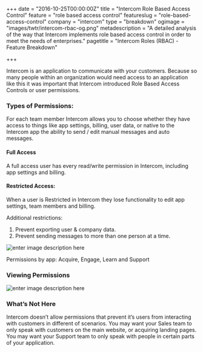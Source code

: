 +++
date = "2016-10-25T00:00:00Z"
title = "Intercom Role Based Access Control"
feature = "role based access control"
featureslug = "role-based-access-control"
company = "intercom"
type = "breakdown"
ogimage = "images/twtr/intercom-rbac-og.png"
metadescription = "A detailed analysis of the way that Intercom implements role based access control in order to meet the needs of enterprises."
pagetitle = "Intercom Roles (RBAC) - Feature Breakdown"

+++

Intercom is an application to communicate with your customers. Because so many people within an organization would need access to an application like this it was important that Intercom introduced Role Based Access Controls or user permissions.

### Types of Permissions:
For each team member Intercom allows you to choose whether they have access to things like app settings, billing, user data, or native to the Intercom app the ability to send / edit manual messages and auto messages.

#### Full Access
A full access user has every read/write permission in Intercom, including app settings and billing.

#### Restricted Access:
When a user is Restricted in Intercom they lose functionality to edit app settings, team members and billing.

Additional restrictions:

1. Prevent exporting user & company data.
1. Prevent sending messages to more than one person at a time.

![enter image description here](https://i.imgur.com/qdWMvkY.png)

Permissions by app:
Acquire, Engage, Learn and Support

### Viewing Permissions
![enter image description here](https://i.imgur.com/Lw4lPPN.png)

### What’s Not Here
Intercom doesn’t allow permissions that prevent it’s users from interacting with customers in different of scenarios. You may want your Sales team to only speak with customers on the main website, or acquiring landing pages. You may want your Support team to only speak with people in certain parts of your application.
